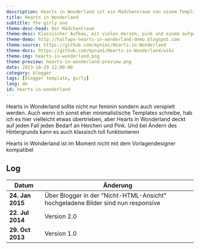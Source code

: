 ```yaml
---
description: Hearts in Wonderland ist ein Mädchentraum von einem Template. Kostenlos, responsive und für Blogger.
title: Hearts in Wonderland
subtitle: the girly one
theme-desc-head: Der Mädchentraum
theme-desc: Klassischer Aufbau, mit vielen Herzen, pink und einem aufgespaltenen Datum
theme-demo: http://halfapx-hearts-in-wonderland-demo.blogspot.com
theme-source: https://github.com/mynimi/Hearts-in-Wonderland
theme-docs: https://github.com/mynimi/Hearts-in-Wonderland/wiki
theme-img: hearts-in-wonderland.png
theme-preview: hearts-in-wonderland-preview.png
date: 2013-10-29 12:00:00
category: blogger
tags: [blogger template, girly]
lang: de
id: hearts-in-wonderland
---
```


Hearts in Wonderland sollte nicht nur feminin sondern auch verspielt werden. Auch wenn ich sonst eher minimalistische Templates schreibe, hab ich es hier vielleicht etwas übertrieben, aber Hearts in Wonderland deckt auf jeden Fall jeden Bedarf an Herchen und Pink. Und bei Ändern des Hintergrunds kann es auch klassisch toll funktionieren

Hearts in Wonderland ist im Moment nicht mit dem Vorlagendesigner kompatibel

## Log

Datum | Änderung
--- | ---
**24. Jan 2015** | Über Blogger in der "Nicht-HTML-Ansicht" hochgeladene Bilder sind nun responsive
**22. Jul 2014** | Version 2.0
**29. Oct 2013** | Version 1.0